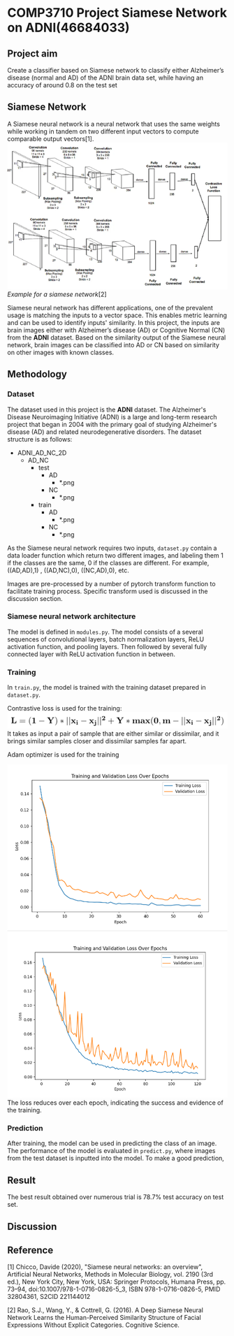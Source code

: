 # COMP3710 Project Siamese Network on ADNI(46684033)
## Project aim
Create a classifier based on Siamese network to classify either Alzheimer’s disease (normal and AD)
of the ADNI brain data set, while having an accuracy of around 0.8 on the test set

## Siamese Network
A Siamese neural network is a neural network that uses the
same weights while working in tandem on two different
input vectors to compute comparable output vectors[1].
![img.png](images_for_README%2Fimg.png)
*Example for a siamese network*[2]

Siamese neural network has different applications, one of the prevalent usage is matching the inputs to a vector space.
This enables metric learning and can be used to identify inputs' similarity. In this project, the inputs are brain images either with 
Alzheimer’s disease (AD) or Cognitive Normal (CN) from the __ADNI__ dataset. Based on the similarity output of the 
Siamese neural network, brain images can be classified into AD or CN based on similarity on other images with known classes.
## Methodology
### Dataset
The dataset used in this project is the **ADNI** dataset. The Alzheimer's Disease Neuroimaging Initiative (ADNI) is a large and long-term research project that began in 2004 with the primary goal of studying Alzheimer's disease (AD) and related neurodegenerative disorders. 
The dataset structure is as follows:
- ADNI_AD_NC_2D
  - AD_NC
    - test
      - AD
        - *.png
      - NC
        - *.png
    - train
      - AD
        - *.png
      - NC
        - *.png

As the Siamese neural network requires two inputs, `dataset.py` contain a data loader function which return 
two different images, and labeling them 1 if the classes are the same, 0 if the classes are different. For example,
((AD,AD),1) , ((AD,NC),0), ((NC,AD),0), etc.

Images are pre-processed by a number of pytorch transform function to facilitate training process. Specific
transform used is discussed in the discussion section.

### Siamese neural network architecture
The model is defined in `modules.py`. The model consists of a several sequences of convolutional layers, batch normalization layers,
ReLU activation function, and pooling layers. Then followed by several fully connected layer with ReLU activation function in between.

### Training
In `train.py`, the model is trained with the training dataset prepared in `dataset.py`. 

Contrastive loss is used for the training:
![img_1.png](images_for_README%2Fimg_1.png)
It takes as input a pair of sample that are either similar or dissimilar, and it brings similar samples closer and
dissimilar samples far apart.

Adam optimizer is used for the training

![training_loss.png](images_for_README%2Ftraining_loss.png)
![loss_plot.png](images_for_README%2Floss_plot.png)
The loss reduces over each epoch, indicating the success and evidence of the training.

### Prediction
After training, the model can be used in predicting the class of an image. The performance of the model is evaluated in
`predict.py`, where images from the test dataset is inputted into the model. To make a good prediction,

## Result
The best result obtained over numerous trial is 78.7% test accuracy on test set. 
## Discussion


## Reference
[1] Chicco, Davide (2020), "Siamese neural networks: an overview", Artificial Neural Networks, Methods in Molecular Biology, vol. 2190 (3rd ed.), New York City, New York, USA: Springer Protocols, Humana Press, pp. 73–94, doi:10.1007/978-1-0716-0826-5_3, ISBN 978-1-0716-0826-5, PMID 32804361, S2CID 221144012

[2] Rao, S.J., Wang, Y., & Cottrell, G. (2016). A Deep Siamese Neural Network Learns the Human-Perceived Similarity Structure of Facial Expressions Without Explicit Categories. Cognitive Science.